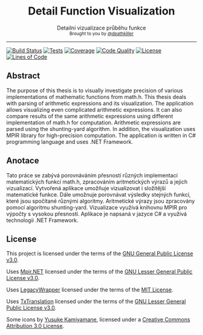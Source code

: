 <h1 align="center">
    Detail Function Visualization
</h1>

<div align="center">
    Detailní vizualizace průběhu funkce
</div>

<div align="center">
  <sub>
    Brought to you by <a href="https://github.com/deathkiller">@deathkiller</a>
  </sub>
</div>
<hr/>

[![Build Status](https://img.shields.io/appveyor/ci/deathkiller/fvis.svg?logo=visual-studio-code&logoColor=ffffff)](https://ci.appveyor.com/project/deathkiller/fvis)
[![Tests](https://img.shields.io/appveyor/tests/deathkiller/fvis.svg)](https://ci.appveyor.com/project/deathkiller/fvis/build/tests)
[![Coverage](https://img.shields.io/codecov/c/github/deathkiller/fvis.svg)](https://codecov.io/gh/deathkiller/fvis)
[![Code Quality](https://img.shields.io/codacy/grade/5eac2aa64dfa4e91ab8c3144e290783a.svg)](https://www.codacy.com/app/deathkiller/fvis)
[![License](https://img.shields.io/github/license/deathkiller/fvis.svg)](https://github.com/deathkiller/fvis/blob/master/LICENSE)
[![Lines of Code](https://img.shields.io/badge/lines%20of%20code-17.7k-blue.svg)](https://github.com/deathkiller/fvis/graphs/code-frequency)


## Abstract
The purpose of this thesis is to visually investigate precision of various 
implementations of mathematic functions from math.h. This thesis deals with 
parsing of arithmetic expressions and its visualization. The application 
allows visualizing even complicated arithmetic expressions. It can also 
compare results of the same arithmetic expressions using different 
implementation of math.h for computation. Arithmetic expressions are parsed 
using the shunting-yard algorithm. In addition, the visualization uses MPIR 
library for high-precision computation. The application is written in C# 
programming language and uses .NET Framework.


## Anotace
Tato práce se zabývá porovnáváním přesností různých implementací 
matematických funkcí math.h, zpracováním aritmetických výrazů a jejich 
vizualizací. Vytvořená aplikace umožňuje vizualizovat i složitější 
matematické funkce. Dále umožnuje porovnávat výsledky stejných funkcí, které 
jsou spočítané různými algoritmy. Aritmetické výrazy jsou zpracovány pomocí 
algoritmu shunting-yard. Vizualizace využívá knihovnu MPIR pro výpočty s 
vysokou přesností. Aplikace je napsaná v jazyce C# a využívá technologii 
.NET Framework.


## License
This project is licensed under the terms of the [GNU General Public License v3.0](./LICENSE).

Uses [Mpir.NET](http://wezeku.github.io/Mpir.NET/) licensed under the terms of the [GNU Lesser General Public License v3.0](https://github.com/wezeku/Mpir.NET/blob/master/LICENSE.txt).

Uses [LegacyWrapper](https://github.com/CodefoundryDE/LegacyWrapper) licensed under the terms of the [MIT License](https://github.com/CodefoundryDE/LegacyWrapper/blob/master/LICENSE).

Uses [TxTranslation](https://github.com/ygoe/TxTranslation) licensed under the terms of the [GNU Lesser General Public License v3.0](https://github.com/ygoe/TxTranslation/blob/master/LICENSE-LGPL).

Some icons by [Yusuke Kamiyamane](http://p.yusukekamiyamane.com/), licensed under a [Creative Commons Attribution 3.0 License](http://creativecommons.org/licenses/by/3.0/).